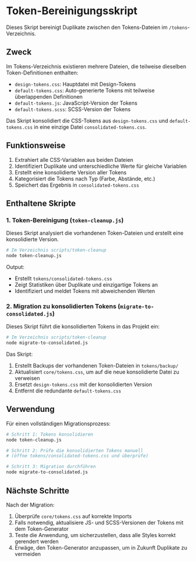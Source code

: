 # Token-Bereinigungsskript

Dieses Skript bereinigt Duplikate zwischen den Tokens-Dateien im `/tokens`-Verzeichnis.

## Zweck

Im Tokens-Verzeichnis existieren mehrere Dateien, die teilweise dieselben Token-Definitionen enthalten:
- `design-tokens.css`: Hauptdatei mit Design-Tokens
- `default-tokens.css`: Auto-generierte Tokens mit teilweise überlappenden Definitionen
- `default-tokens.js`: JavaScript-Version der Tokens
- `default-tokens.scss`: SCSS-Version der Tokens

Das Skript konsolidiert die CSS-Tokens aus `design-tokens.css` und `default-tokens.css` in eine einzige Datei `consolidated-tokens.css`.

## Funktionsweise

1. Extrahiert alle CSS-Variablen aus beiden Dateien
2. Identifiziert Duplikate und unterschiedliche Werte für gleiche Variablen
3. Erstellt eine konsolidierte Version aller Tokens
4. Kategorisiert die Tokens nach Typ (Farbe, Abstände, etc.)
5. Speichert das Ergebnis in `consolidated-tokens.css`

## Enthaltene Skripte

### 1. Token-Bereinigung (`token-cleanup.js`)

Dieses Skript analysiert die vorhandenen Token-Dateien und erstellt eine konsolidierte Version.

```bash
# Im Verzeichnis scripts/token-cleanup
node token-cleanup.js
```

Output:
- Erstellt `tokens/consolidated-tokens.css`
- Zeigt Statistiken über Duplikate und einzigartige Tokens an
- Identifiziert und meldet Tokens mit abweichenden Werten

### 2. Migration zu konsolidierten Tokens (`migrate-to-consolidated.js`)

Dieses Skript führt die konsolidierten Tokens in das Projekt ein:

```bash
# Im Verzeichnis scripts/token-cleanup
node migrate-to-consolidated.js
```

Das Skript:
1. Erstellt Backups der vorhandenen Token-Dateien in `tokens/backup/`
2. Aktualisiert `core/tokens.css`, um auf die neue konsolidierte Datei zu verweisen
3. Ersetzt `design-tokens.css` mit der konsolidierten Version
4. Entfernt die redundante `default-tokens.css`

## Verwendung

Für einen vollständigen Migrationsprozess:

```bash
# Schritt 1: Tokens konsolidieren
node token-cleanup.js

# Schritt 2: Prüfe die konsolidierten Tokens manuell
# (öffne tokens/consolidated-tokens.css und überprüfe)

# Schritt 3: Migration durchführen
node migrate-to-consolidated.js
```

## Nächste Schritte

Nach der Migration:

1. Überprüfe `core/tokens.css` auf korrekte Imports
2. Falls notwendig, aktualisiere JS- und SCSS-Versionen der Tokens mit dem Token-Generator
3. Teste die Anwendung, um sicherzustellen, dass alle Styles korrekt gerendert werden
4. Erwäge, den Token-Generator anzupassen, um in Zukunft Duplikate zu vermeiden 